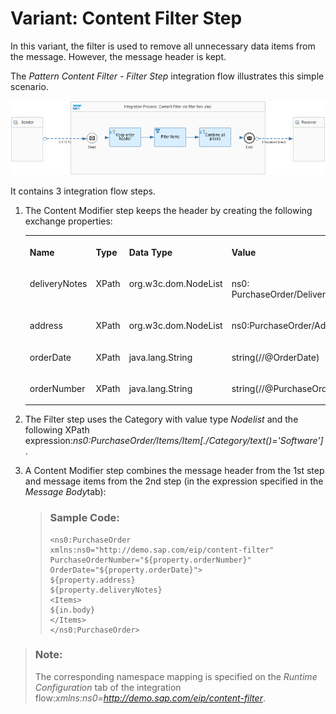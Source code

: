 <!-- loio239d8f86f2e64a3c998b4c2d8ede52ce -->

# Variant: Content Filter Step

In this variant, the filter is used to remove all unnecessary data items from the message. However, the message header is kept.

The *Pattern Content Filter - Filter Step* integration flow illustrates this simple scenario.

![](images/Content_Filter_Filter_6b903bf.png)

It contains 3 integration flow steps.

1.  The Content Modifier step keeps the header by creating the following exchange properties:


    <table>
    <tr>
    <th valign="top">

    Name
    
    </th>
    <th valign="top">

    Type
    
    </th>
    <th valign="top">

    Data Type
    
    </th>
    <th valign="top">

    Value
    
    </th>
    </tr>
    <tr>
    <td valign="top">
    
    deliveryNotes
    
    </td>
    <td valign="top">
    
    XPath
    
    </td>
    <td valign="top">
    
    org.w3c.dom.NodeList
    
    </td>
    <td valign="top">
    
    ns0: PurchaseOrder/DeliveryNotes
    
    </td>
    </tr>
    <tr>
    <td valign="top">
    
    address
    
    </td>
    <td valign="top">
    
    XPath
    
    </td>
    <td valign="top">
    
    org.w3c.dom.NodeList
    
    </td>
    <td valign="top">
    
    ns0:PurchaseOrder/Address
    
    </td>
    </tr>
    <tr>
    <td valign="top">
    
    orderDate
    
    </td>
    <td valign="top">
    
    XPath
    
    </td>
    <td valign="top">
    
    java.lang.String
    
    </td>
    <td valign="top">
    
    string\(//@OrderDate\)
    
    </td>
    </tr>
    <tr>
    <td valign="top">
    
    orderNumber
    
    </td>
    <td valign="top">
    
    XPath
    
    </td>
    <td valign="top">
    
    java.lang.String
    
    </td>
    <td valign="top">
    
    string\(//@PurchaseOrderNumber\)
    
    </td>
    </tr>
    </table>
    
2.  The Filter step uses the Category with value type *Nodelist* and the following XPath expression:*ns0:PurchaseOrder/Items/Item\[./Category/text\(\)='Software'\]*.

3.  A Content Modifier step combines the message header from the 1st step and message items from the 2nd step \(in the expression specified in the *Message Body*tab\):

    > ### Sample Code:  
    > ```
    > <ns0:PurchaseOrder xmlns:ns0="http://demo.sap.com/eip/content-filter" PurchaseOrderNumber="${property.orderNumber}" OrderDate="${property.orderDate}">
    > ${property.address}
    > ${property.deliveryNotes}
    > <Items>
    > ${in.body}
    > </Items>
    > </ns0:PurchaseOrder>
    > ```


> ### Note:  
> The corresponding namespace mapping is specified on the *Runtime Configuration* tab of the integration flow:*xmlns:ns0=http://demo.sap.com/eip/content-filter*.

